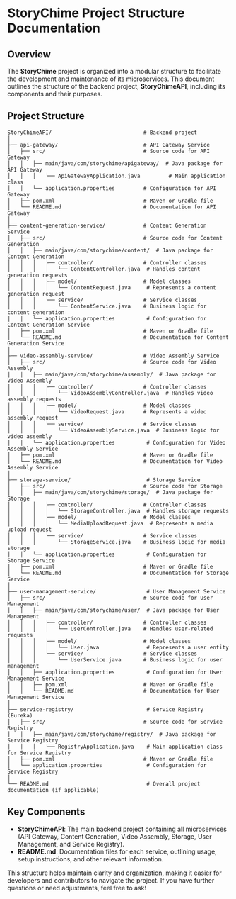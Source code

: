 # StoryChime Project Structure Documentation

## Overview
The **StoryChime** project is organized into a modular structure to facilitate the development and maintenance of its microservices. This document outlines the structure of the backend project, **StoryChimeAPI**, including its components and their purposes.

## Project Structure

```
StoryChimeAPI/                             # Backend project
│
├── api-gateway/                           # API Gateway Service
│   ├── src/                               # Source code for API Gateway
│   │   ├── main/java/com/storychime/apigateway/  # Java package for API Gateway
│   │   │   └── ApiGatewayApplication.java         # Main application class
│   │   └── application.properties         # Configuration for API Gateway
│   ├── pom.xml                            # Maven or Gradle file
│   └── README.md                          # Documentation for API Gateway
│
├── content-generation-service/            # Content Generation Service
│   ├── src/                               # Source code for Content Generation
│   │   ├── main/java/com/storychime/content/  # Java package for Content Generation
│   │   │   ├── controller/                # Controller classes
│   │   │   │   └── ContentController.java  # Handles content generation requests
│   │   │   ├── model/                     # Model classes
│   │   │   │   └── ContentRequest.java     # Represents a content generation request
│   │   │   └── service/                   # Service classes
│   │   │       └── ContentService.java    # Business logic for content generation
│   │   └── application.properties          # Configuration for Content Generation Service
│   ├── pom.xml                            # Maven or Gradle file
│   └── README.md                          # Documentation for Content Generation Service
│
├── video-assembly-service/                # Video Assembly Service
│   ├── src/                               # Source code for Video Assembly
│   │   ├── main/java/com/storychime/assembly/  # Java package for Video Assembly
│   │   │   ├── controller/                # Controller classes
│   │   │   │   └── VideoAssemblyController.java  # Handles video assembly requests
│   │   │   ├── model/                     # Model classes
│   │   │   │   └── VideoRequest.java      # Represents a video assembly request
│   │   │   └── service/                   # Service classes
│   │   │       └── VideoAssemblyService.java  # Business logic for video assembly
│   │   └── application.properties          # Configuration for Video Assembly Service
│   ├── pom.xml                            # Maven or Gradle file
│   └── README.md                          # Documentation for Video Assembly Service
│
├── storage-service/                        # Storage Service
│   ├── src/                               # Source code for Storage
│   │   ├── main/java/com/storychime/storage/  # Java package for Storage
│   │   │   ├── controller/                # Controller classes
│   │   │   │   └── StorageController.java  # Handles storage requests
│   │   │   ├── model/                     # Model classes
│   │   │   │   └── MediaUploadRequest.java  # Represents a media upload request
│   │   │   └── service/                   # Service classes
│   │   │       └── StorageService.java    # Business logic for media storage
│   │   └── application.properties          # Configuration for Storage Service
│   ├── pom.xml                            # Maven or Gradle file
│   └── README.md                          # Documentation for Storage Service
│
├── user-management-service/                # User Management Service
│   ├── src/                               # Source code for User Management
│   │   ├── main/java/com/storychime/user/  # Java package for User Management
│   │   │   ├── controller/                # Controller classes
│   │   │   │   └── UserController.java    # Handles user-related requests
│   │   │   ├── model/                     # Model classes
│   │   │   │   └── User.java               # Represents a user entity
│   │   │   └── service/                   # Service classes
│   │   │       └── UserService.java       # Business logic for user management
│   │   ├── application.properties          # Configuration for User Management Service
│   │   ├── pom.xml                        # Maven or Gradle file
│   │   └── README.md                      # Documentation for User Management Service
│
├── service-registry/                       # Service Registry (Eureka)
│   ├── src/                               # Source code for Service Registry
│   │   ├── main/java/com/storychime/registry/  # Java package for Service Registry
│   │   │   └── RegistryApplication.java    # Main application class for Service Registry
│   ├── pom.xml                            # Maven or Gradle file
│   └── application.properties              # Configuration for Service Registry
│
└── README.md                               # Overall project documentation (if applicable)
```

## Key Components
- **StoryChimeAPI**: The main backend project containing all microservices (API Gateway, Content Generation, Video Assembly, Storage, User Management, and Service Registry).
- **README.md**: Documentation files for each service, outlining usage, setup instructions, and other relevant information.

This structure helps maintain clarity and organization, making it easier for developers and contributors to navigate the project. If you have further questions or need adjustments, feel free to ask!

